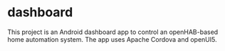 # dashboard
This project is an Android dashboard app to control an openHAB-based home automation system. The app uses Apache Cordova and openUI5.
